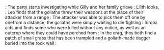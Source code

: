 : The party starts investigating while Gilly and her family grieve
	: Lilith looks, 
	: Leo finds that the goliaths threw their weapons at the place of their attacker from a range
		: The attacker was able to pick them off one by onefrom a distance, the goliaths were simply waiting to die fighting
	: Sirona aids and finds some who were killed without any notice, as well as an outcrop where they could have perched from
		: In the crag, they both find a patch of small grass that has been trampled and a goliath-made dagger buried into the rock wall
		: 